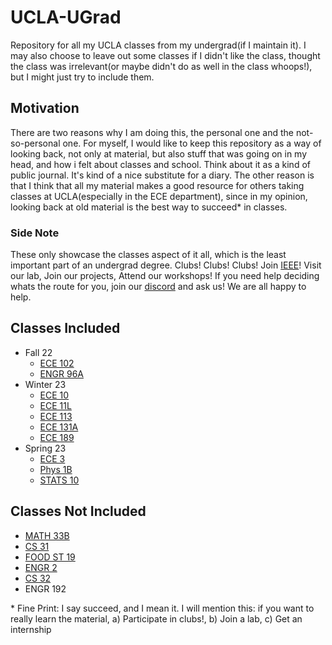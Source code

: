 # UCLA-UGrad
Repository for all my UCLA classes from my undergrad(if I maintain it).
I may also choose to leave out some classes if I didn't like the class, thought the class was irrelevant(or maybe didn't do as well in the class whoops!), but I might just try to include them.

## Motivation
There are two reasons why I am doing this, the personal one and the not-so-personal one. For myself, I would like to keep this repository as a way of looking back, not only at material, but also stuff that was going on in my head, and how i felt about classes and school. Think about it as a kind of public journal. It's kind of a nice substitute for a diary. The other reason is that I think that all my material makes a good resource for others taking classes at UCLA(especially in the ECE department), since in my opinion, looking back at old material is the best way to succeed* in classes.

### Side Note
These only showcase the classes aspect of it all, which is the least important part of an undergrad degree. Clubs! Clubs! Clubs! Join [IEEE](https://ieeebruins.com/lab)! Visit our lab, Join our projects, Attend our workshops! If you need help deciding whats the route for you, join our [discord](https://discord.gg/yTR6XUS) and ask us! We are all happy to help.

## Classes Included
- Fall 22
  - [ECE 102](./22-23/Fall/ECE_102)
  - [ENGR 96A](./22-23/Fall/ENGR_96A)
- Winter 23
  - [ECE 10](./22-23/Winter/ECE_10)
  - [ECE 11L](./22-23/Winter/ECE_11L)
  - [ECE 113](./22-23/Winter/ECE_113)
  - [ECE 131A](./22-23/Winter/ECE_131A)
  - [ECE 189](./22-23/Winter/ECE_189)
- Spring 23
  - [ECE 3](./22-23/Spring/ECE_3)
  - [Phys 1B](./22-23/Spring/Phys_1B)
  - [STATS 10](./22-23/Spring/STATS_10)

## Classes Not Included
- [MATH 33B](./22-23/Fall/MATH_33B)
- [CS 31](./22-23/Fall/CS_31)
- [FOOD ST 19](./22-23/Winter/FOOD_ST_19)
- [ENGR 2](./22-23/Winter/ENGR_2)
- [CS 32](./22-23/Spring/CS_32)
- ENGR 192




\* Fine Print: I say succeed, and I mean it. I will mention this: if you want to really learn the material, a) Participate in clubs!, b) Join a lab, c) Get an internship

